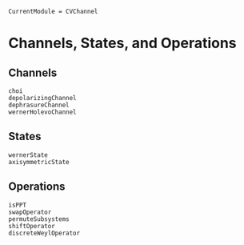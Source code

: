 ```@meta
CurrentModule = CVChannel
```
# Channels, States, and Operations

## Channels

```@docs
choi
depolarizingChannel
dephrasureChannel
wernerHolevoChannel
```

## States

```@docs
wernerState
axisymmetricState
```

## Operations

```@docs
isPPT
swapOperator
permuteSubsystems
shiftOperator
discreteWeylOperator
```
